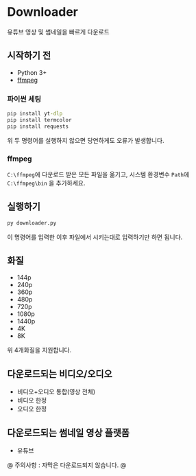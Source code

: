 # Downloader
유튜브 영상 및 썸네일을 빠르게 다운로드

## 시작하기 전
- Python 3+
- [ffmpeg](https://ffmpeg.org/)

### 파이썬 세팅
```bat
pip install yt-dlp
pip install termcolor
pip install requests
```

위 두 명령어를 실행하지 않으면 당연하게도 오류가 발생합니다.

### ffmpeg
`C:\ffmpeg`에 다운로드 받은 모든 파일을 옮기고, 시스템 환경변수 `Path`에 `C:\ffmpeg\bin` 을 추가하세요.

## 실행하기
```bat
py downloader.py
```

이 명령어를 입력한 이후 파일에서 시키는대로 입력하기만 하면 됩니다.

## 화질
- 144p
- 240p
- 360p
- 480p
- 720p
- 1080p
- 1440p
- 4K
- 8K

위 4개화질을 지원합니다.

## 다운로드되는 비디오/오디오
- 비디오+오디오 통합(영상 전체)
- 비디오 한정
- 오디오 한정

## 다운로드되는 썸네일 영상 플랫폼
- 유튜브

@ 주의사항 : 자막은 다운로드되지 않습니다. @
